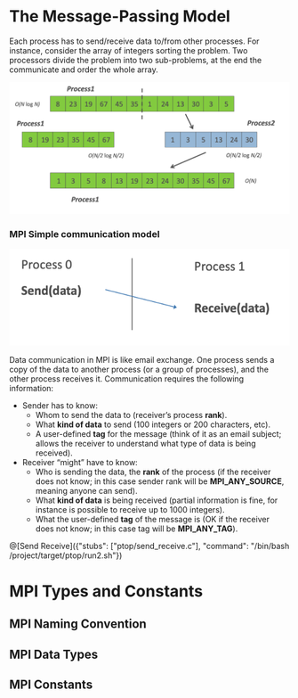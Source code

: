 # The Message-Passing Model 

Each process has to send/receive data to/from other processes. For instance, consider the array of integers sorting the problem. Two processors divide the problem into two sub-problems, at the end the communicate and order the whole array.

![MPIINTSORTING](/img/sorting.png)

### MPI Simple communication model

![MPIINTSORTING](/img/sendreceive.png)

Data communication in MPI is like email exchange. One process sends a copy of the data to another process (or a group of processes), and the other process receives it. Communication  requires the following information:

-  Sender has to know:
	- Whom to send the data to (receiver’s process **rank**).
	- What **kind of data** to send (100 integers or 200 characters, etc).
	- A user-defined **tag** for the message (think of it as an email subject; allows the receiver to understand what type of data is being received).
- Receiver “might” have to know:
	- Who is sending the data, the **rank** of the process (if the receiver does not know; in this case sender rank will be **MPI_ANY_SOURCE**, meaning anyone can send).
	- What **kind of data** is being received (partial information is fine, for instance is possible to receive up to 1000 integers).
	- What the user-defined **tag** of the message is (OK if the receiver does
	not know; in this case tag will be **MPI_ANY_TAG**).

@[Send Receive]({"stubs": ["ptop/send_receive.c"], "command": "/bin/bash /project/target/ptop/run2.sh"})

# MPI Types and Constants
  
## MPI Naming Convention
 
## MPI Data Types

## MPI Constants

